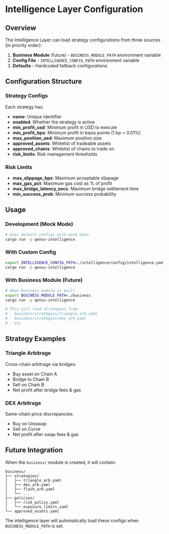 # Intelligence Layer Configuration

## Overview

The Intelligence Layer can load strategy configurations from three sources (in priority order):

1. **Business Module** (future) - `BUSINESS_MODULE_PATH` environment variable
2. **Config File** - `INTELLIGENCE_CONFIG_PATH` environment variable
3. **Defaults** - Hardcoded fallback configurations

## Configuration Structure

### Strategy Configs

Each strategy has:
- **name**: Unique identifier
- **enabled**: Whether the strategy is active
- **min_profit_usd**: Minimum profit in USD to execute
- **min_profit_bps**: Minimum profit in basis points (1 bp = 0.01%)
- **max_position_usd**: Maximum position size
- **approved_assets**: Whitelist of tradeable assets
- **approved_chains**: Whitelist of chains to trade on
- **risk_limits**: Risk management thresholds

### Risk Limits

- **max_slippage_bps**: Maximum acceptable slippage
- **max_gas_pct**: Maximum gas cost as % of profit
- **max_bridge_latency_secs**: Maximum bridge settlement time
- **min_success_prob**: Minimum success probability

## Usage

### Development (Mock Mode)

```bash
# Uses default configs with mock data
cargo run -p qenus-intelligence
```

### With Custom Config

```bash
export INTELLIGENCE_CONFIG_PATH=./intelligence/config/intelligence.yaml
cargo run -p qenus-intelligence
```

### With Business Module (Future)

```bash
# When business module is built
export BUSINESS_MODULE_PATH=./business
cargo run -p qenus-intelligence

# This will load strategies from:
# - business/strategies/triangle_arb.yaml
# - business/strategies/dex_arb.yaml
# - etc.
```

## Strategy Examples

### Triangle Arbitrage

Cross-chain arbitrage via bridges:
- Buy asset on Chain A
- Bridge to Chain B
- Sell on Chain B
- Net profit after bridge fees & gas

### DEX Arbitrage

Same-chain price discrepancies:
- Buy on Uniswap
- Sell on Curve
- Net profit after swap fees & gas

## Future Integration

When the `business/` module is created, it will contain:

```
business/
├── strategies/
│   ├── triangle_arb.yaml
│   ├── dex_arb.yaml
│   ├── flash_arb.yaml
│   └── ...
├── policies/
│   ├── risk_policy.yaml
│   └── exposure_limits.yaml
└── approved_assets.yaml
```

The intelligence layer will automatically load these configs when `BUSINESS_MODULE_PATH` is set.

